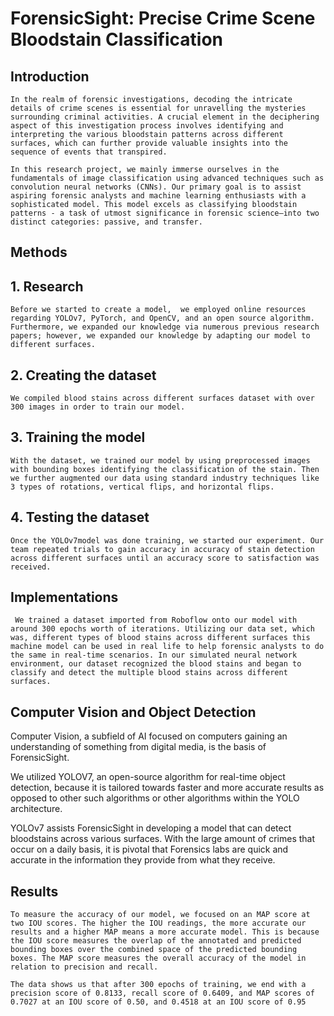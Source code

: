 # ForensicSight: Precise Crime Scene Bloodstain Classification
## Introduction
    In the realm of forensic investigations, decoding the intricate details of crime scenes is essential for unravelling the mysteries surrounding criminal activities. A crucial element in the deciphering aspect of this investigation process involves identifying and interpreting the various bloodstain patterns across different surfaces, which can further provide valuable insights into the sequence of events that transpired. 

    In this research project, we mainly immerse ourselves in the fundamentals of image classification using advanced techniques such as convolution neural networks (CNNs). Our primary goal is to assist aspiring forensic analysts and machine learning enthusiasts with a sophisticated model. This model excels as classifying bloodstain patterns - a task of utmost significance in forensic science—into two distinct categories: passive, and transfer. 

## Methods
  ## 1. Research
    Before we started to create a model,  we employed online resources regarding YOLOv7, PyTorch, and OpenCV, and an open source algorithm. Furthermore, we expanded our knowledge via numerous previous research papers; however, we expanded our knowledge by adapting our model to different surfaces. 

  ## 2. Creating the dataset
    We compiled blood stains across different surfaces dataset with over 300 images in order to train our model. 

  ## 3. Training the model
    With the dataset, we trained our model by using preprocessed images with bounding boxes identifying the classification of the stain. Then we further augmented our data using standard industry techniques like 3 types of rotations, vertical flips, and horizontal flips. 

  ## 4. Testing the dataset
    Once the YOLOv7model was done training, we started our experiment. Our team repeated trials to gain accuracy in accuracy of stain detection across different surfaces until an accuracy score to satisfaction was received. 

## Implementations
     We trained a dataset imported from Roboflow onto our model with around 300 epochs worth of iterations. Utilizing our data set, which was, different types of blood stains across different surfaces this machine model can be used in real life to help forensic analysts to do the same in real-time scenarios. In our simulated neural network environment, our dataset recognized the blood stains and began to classify and detect the multiple blood stains across different surfaces.

## Computer Vision and Object Detection
  Computer Vision, a subfield of AI focused on computers gaining an understanding of something from digital media, is the basis of ForensicSight.

  We utilized YOLOV7, an open-source algorithm for real-time object detection, because it is tailored towards faster and more accurate results as opposed to other such algorithms or other algorithms within the YOLO architecture.

  YOLOv7 assists ForensicSight in developing a model that can detect bloodstains across various surfaces. With the large amount of crimes that occur on a daily basis, it is pivotal that Forensics labs are quick and accurate in the information they provide from what they receive. 

## Results
    To measure the accuracy of our model, we focused on an MAP score at two IOU scores. The higher the IOU readings, the more accurate our results and a higher MAP means a more accurate model. This is because the IOU score measures the overlap of the annotated and predicted bounding boxes over the combined space of the predicted bounding boxes. The MAP score measures the overall accuracy of the model in relation to precision and recall.

    The data shows us that after 300 epochs of training, we end with a precision score of 0.8133, recall score of 0.6409, and MAP scores of 0.7027 at an IOU score of 0.50, and 0.4518 at an IOU score of 0.95

